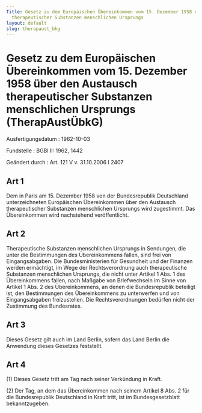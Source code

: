 ```yaml
---
Title: Gesetz zu dem Europäischen Übereinkommen vom 15. Dezember 1958 über den Austausch
  therapeutischer Substanzen menschlichen Ursprungs
layout: default
slug: therapaust_bkg
---
```


# Gesetz zu dem Europäischen Übereinkommen vom 15. Dezember 1958 über den Austausch therapeutischer Substanzen menschlichen Ursprungs (TherapAustÜbkG)

Ausfertigungsdatum
:   1962-10-03

Fundstelle
:   BGBl II: 1962, 1442

Geändert durch
:   Art. 121 V v. 31.10.2006 I 2407


## Art 1

Dem in Paris am 15. Dezember 1958 von der Bundesrepublik Deutschland
unterzeichneten Europäischen Übereinkommen über den Austausch
therapeutischer Substanzen menschlichen Ursprungs wird zugestimmt. Das
Übereinkommen wird nachstehend veröffentlicht.


## Art 2

Therapeutische Substanzen menschlichen Ursprungs in Sendungen, die
unter die Bestimmungen des Übereinkommens fallen, sind frei von
Eingangsabgaben. Die Bundesministerien für Gesundheit und der Finanzen
werden ermächtigt, im Wege der Rechtsverordnung auch therapeutische
Substanzen menschlichen Ursprungs, die nicht unter Artikel 1 Abs. 1
des Übereinkommens fallen, nach Maßgabe von Briefwechseln im Sinne von
Artikel 1 Abs. 2 des Übereinkommens, an denen die Bundesrepublik
beteiligt ist, den Bestimmungen des Übereinkommens zu unterwerfen und
von Eingangsabgaben freizustellen. Die Rechtsverordnungen bedürfen
nicht der Zustimmung des Bundesrates.


## Art 3

Dieses Gesetz gilt auch im Land Berlin, sofern das Land Berlin die
Anwendung dieses Gesetzes feststellt.


## Art 4

(1) Dieses Gesetz tritt am Tag nach seiner Verkündung in Kraft.

(2) Der Tag, an dem das Übereinkommen nach seinem Artikel 8 Abs. 2 für
die Bundesrepublik Deutschland in Kraft tritt, ist im
Bundesgesetzblatt bekanntzugeben.

